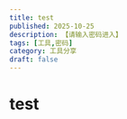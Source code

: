 ```yaml
---
title: test
published: 2025-10-25
description: 【请输入密码进入】
tags: [工具,密码]
category: 工具分享
draft: false
---
```


# test

